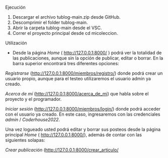 Ejecución

1. Descargar el archivo tublog-main.zip desde GitHub.
2. Descomprimir el folder tublog-main.
3. Abrir la carpeta tublog-main desde el VSC.
4. Correr el proyecto principal desde cd micoleccion.

Utilización

* Desde la página *Home* ( http://127.0.0.1:8000/ ) podrá ver la totalidad de las publicaciones, aunque sin la opción de publicar, editar o borrar. En la barra superior encontrará tres diferentes opciones:

*Registrarse* (http://127.0.0.1:8000/miembros/registro/) donde podrá crear un usuario propio, aunque para el testeo utilizaremos el usuario admin ya creado. 

*Acerca de mí* (http://127.0.0.1:8000/acerca_de_mi) que habla sobre el proyecto y el programador. 

*Iniciar sesión* (http://127.0.0.1:8000/miembros/login/) donde podrá acceder con el usuario ya creado. En este caso, ingresaremos con las credenciales *admin* / *Coderhouse2022*. 

Una vez logueado usted podrá editar y borrar sus posteos desde la página principal *Home* ( http://127.0.0.1:8000/), además de contar con las siguientes solapas: 

*Crear publicación* (http://127.0.0.1:8000/crear_articulo/ 
